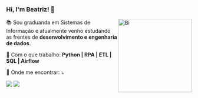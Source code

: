    ### Hi, I'm Beatriz! 👋 
 
 <img src="https://user-images.githubusercontent.com/79387140/182742102-9cefdf85-9768-4bc8-a528-4139fd890a21.gif" min-width="400px" max-width="400px" width="200px" align="right" alt="Bi">
 
<p align="left"> 
  📚 Sou graduanda em Sistemas de Informação e atualmente venho estudando as frentes de <strong>desenvolvimento e engenharia de dados</strong>.
</p>

<p align="left">
  🔭 Com o que trabalho: <strong>Python | RPA | ETL | SQL | Airflow </strong>
</p>

<p align="left">
  📧 Onde me encontrar: ⤵️
</p>

<p align="left">
  <a href="mailto:aquinobeattriz@gmail.com" alt="Gmail">
  <img src="https://img.shields.io/badge/-Gmail-FF0000?style=flat-square&labelColor=FF0000&logo=gmail&logoColor=white" /></a>

  <a href="https://www.linkedin.com/in/beatrw/" alt="Linkedin">
  <img src="https://img.shields.io/badge/-Linkedin-0e76a8?style=flat-square&logo=Linkedin&logoColor=white" /></a>

</p>  

   
